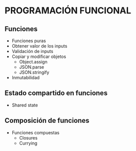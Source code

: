 # PROGRAMACIÓN FUNCIONAL
## Funciones
* Funciones puras
* Obtener valor de los inputs
* Validación de inputs
* Copiar y modificar objetos
    - Object.assign
    - JSON.parse
    - JSON.stringify
* Inmutabilidad
## Estado compartido en funciones
* Shared state
## Composición de funciones
* Funciones compuestas
    - Closures
    - Currying
